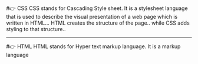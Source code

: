 #👉 CSS
        CSS stands for Cascading Style sheet. It is a stylesheet language 
        that is used to describe  the visual presentation of a web page which is written in HTML...
        HTML creates the structure of the page..
        while CSS adds styling to that structure.. 

---

#👉 HTML
        HTML stands for Hyper text markup language. It is a markup language